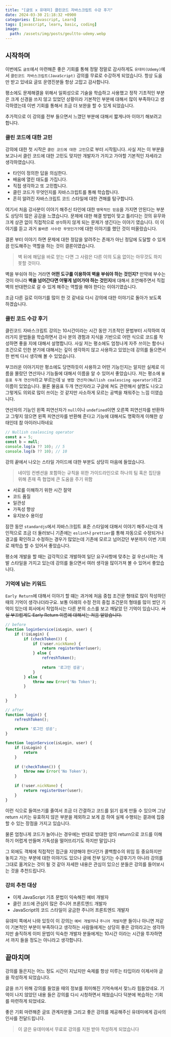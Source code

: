```yaml
---
title: "[글또 x 유데미] 클린코드 자바스크립트 수강 후기"
date: 2024-03-30 21:18:32 +0900
categories: [Javascript, Learn]
tags: [javascript, learn, basic, coding]
image:
  path: /assets/img/posts/geultto-udemy.webp
---
```


## 시작하며
이번에도 `글또`에서 마련해준 좋은 기회를 통해 정말 정말로 감사하게도 `유데미(Udemy)`에서 `클린코드 자바스크립트(JavaScript)` 강의를 무료로 수강하게 되었습니다.
항상 도움만 받고 있네요 글또 운영진분들 항상 고맙고 감사합니다.

평소에도 문제해결을 위해서 일회성으로 기술을 학습하고 사용했고 정작 기초적인 부분은 크게 신경을 쓰지 않고 있었던 상황이라 기본적인 부분에 대해서 많이 부족하다고 생각하였는데
이번 기회를 통해서 조금 더 보완을 할 수 있게 되었습니다.

추가적으로 이 강의를 전부 들으면서 느꼈던 부분에 대해서 짧게나마 이야기 해보려고 합니다.

### 클린 코드에 대한 고민
강의에 대한 첫 시작은 `클린 코드에 대한 고민`으로 부터 시작됩니다. 
사실 저는 이 부분을 보고나서 클린 코드에 대한 고민도 맞지만 개발자가 가지고 가야할 기본적인 자세라고 생각하였습니다.

- 타인이 정의한 답을 의심한다.
- 배움에 열린 태도를 가집니다.
- 직접 생각하고 또 고민합니다.
- 클린 코드가 무엇인지를 자바스크립트를 통해 학습합니다.
- 흔히 알려진 자바스크립트 코드 스타일에 대한 견해를 탐구합니다.

여기서 처음 강사분이 이야기 해주신 타인에 대한 `맹목적인 믿음`을 가지면 안된다는 부분도 상당히 많은 공감을 느꼈습니다.
문제에 대한 해결 방법이 맞고 틀리다는 것의 유무와 크게 상관 없이 직접적으로 `생각`하지 않게 되는 문제가 생긴다는 이야기 였습니다.
이 이야기를 듣고 과거 `올바른 사수란 무엇인가?`에 대한 이야기를 했던 것이 떠올랐습니다.

결론 부터 이야기 하면 문제에 대한 정답을 알려주는 존재가 아닌 정답에 도달할 수 있게 끔 인도해주는 역할을 하는 것이 결론이였습니다. 

> 벽 뒤에 해답을 바로 얻는 다면 그 사람은 다른 이의 도움 없이는 아무것도 하지 못할 것이다.

벽을 부숴야 하는 거라면 **어떤 도구를 이용하여 벽을 부숴야 하는 것인지?** 만약에 부수는 것이 아니라 **벽을 넘어간다면 어떻게 넘어가야 하는 것인지**에 대해서
조언해주면서 직접 벽의 반대편으로 갈 수 있게 해주는 역할을 해야 한다는 이야기였습니다.

조금 다른 길로 이야기를 많이 한 것 같네요 다시 강의에 대한 이야기로 돌아가 보도록 하겠습니다.

### 클린 코드 수강 후기
클린코드 자바스크립트 강의는 10시간이라는 시간 동안 기초적인 문법부터 시작하여 여러가지 문법들을 학습하면서 강사 분의 경험과 지식을 기반으로 
어떤 식으로 코드를 작성하면 좋을 지에 대해서 설명합니다. 사실 저는 평소에도 엄청나게 자주 쓰이는 함수나 조건으로 인한 분기에 대해서는 깊이 생각하지 않고
사용하고 있었는데 강의를 들으면서 한 번씩 다시 생각해 볼 수 있었습니다.

부끄러운 이야기지만 평소에도 당연하듯이 사용하고 어떤 기능인지는 알지만 실제로 이름을 몰랐던 연산자나 기능들에 대해서 이름을 알 수 있어서 좋았습니다.
저는 평소에 `물음표 두개 연산자`라고 부르는데 `널 병합 연산자(Nullish coalescing operator)`라고 이름이 있었습니다. 물론 물음표 두개 연산자라고 구글에 쳐도
관련해서 설명도 나오고 그렇게도 의외로 많이 쓰이는 것 같지만 사소하게 모르는 공백을 채워주는 느낌 이였습니다.

연산자의 기능인 왼쪽 피연산자가 `null`이나 `undefined`이면 오른쪽 피연산자를 반환하고 그렇지 않으면 왼쪽 피연산자를 반환해 준다고 기능에 대해서도 명확하게 이해한 상태인데 참 아이러니하네요

```javascript
// Nullish coalescing operator
const a = 5;
const b = null;
console.log(a ?? 10); // 5
console.log(b ?? 10); // 10
```

강의 끝에서 나오는 스타일 가이드에 대한 부분도 상당히 마음에 들었습니다.
> 네이밍 컨벤션을 포함하는 규칙을 위한 가이드라인으로 하나의 팀 혹은 집단을 위해 존재 즉 협업에 큰 도움을 주기 위함
- 서로를 이해하기 위한 시간 절약
- 코드 품질
- 일관성
- 가독성 향상
- 유지보수 용이성

잠깐 동안 `standardjs`에서 자바스크립트 표준 스타일에 대해서 이야기 해주시는데 개인적으로 조금 더 둘러보니 기존에는 `eslint`나 `prettier`를 통해 자동으로 수정되거나
경고를 확인하고 수정하는 경우가 많았는데 기존에 모르고 넘어갔던 부분까지 이번 기회로 재학습 할 수 있어서 좋았습니다.

평소에 개발을 할 때는 감각적으로 개발하여 일단 요구사항에 맞추는 걸 우선시하는 개발 스타일을 가지고 있는데 강의를 들으면서 여러 생각을 많이가져 볼 수 있어서 좋았습니다.

### 기억에 남는 키워드
`Early Return`에 대해서 이야기 할 떄는 과거에 처음 중첩 조건문 형태로 많이 작성하던 때의 기억이 생각나더라구요.
보통 아래의 수정 전의 중첩 조건문의 형태를 많이 썼던 기억이 있는데 회사에서 작업하시는 다른 분의 소스를 보고 깨달았 던 기억이 있습니다.
~~사실 부끄럽게도 Early Return 이름에 대해서는 처음 알았습니다.~~

```javascript
// before
function loginService(isLogin, user) {
    if (!isLogin) {
        if (checkToken()) {
            if (!user.nickName) {
                return registerUser(user);
            } else {
                refreshToken();
                
                return '로그인 성공';
            }
        } else {
            throw new Error('No Token');
        }
      
    }
}
```

```javascript
// after
function login() {
    refreshToken();
    
    return '로그인 성공';
}

function loginService(isLogin, user) {
    if (isLogin) {
        return
    }
    
    if (!checkToken()) {
        throw new Error('No Token');
    }
    
    if (!user.nickName) {
        return registerUser(user);
    }
}
```

이런 식으로 들여쓰기를 줄여서 조금 더 간결하고 코드를 읽기 쉽게 만들 수 있으며 그냥 return 시키는 유효하지 않은 부분을
제외하고 보게 끔 하여 실제 수행되는 결과에 집중할 수 있는 장점을 가지고 있습니다.

물론 엄청나게 코드가 늘어나는 경우에는 반대로 방대한 양의 return으로 코드를 이해하기 어렵게 만들며 가독성을 떨어뜨리기도 하지만 말입니다

그 외에도 객체에 직접적인 접근을 지양해야 한다던가 콜백함수의 위임 등 중요하지만 놓치고 가는 부분에 대한 이야기도 있으나 글에 전부 담기는
수강후기가 아니라 강의를 그대로 옮겨오는 것이 될 것 같아 자세한 내용은 관심이 있으신 분들은 강의를 들어보시는 것을 추천드립니다.

### 강의 추천 대상
- 이제 JavaScript 기초 문법이 익숙해진 예비 개발자
- 클린 코드에 관심이 많은 주니어 프론트엔드 개발자
- JavaScript의 코드 스타일이 궁금한 주니어 프론트엔드 개발자

유데미 쪽에서 나와 있듯이 이 강의는 `예비 개발자`나 `주니어 개발자`분 들이나 아니면 저같이 기본적인 부분이 부족하다고 생각하는 사람들에게는 상당히 좋은 강의라고는 생각하지만
솔직하게 이미 문법이 익숙한 개발자 분들에게는 10시간 이라는 시간을 투자하면서 까지 들을 정도는 아니라고 생각합니다.

## 끝마치며
강의를 들은지는 어느 정도 시간이 지났지만 숙제를 항상 미루는 타입이라 이제서야 글을 작성하게 되었습니다.

글을 쓰기 위해 강의를 들었을 때의 정보를 희미해진 기억속에서 찾느라 힘들었네요.
기억이 나지 않았던 내용 들은 강의를 다시 시청하면서 채웠습니다 덕분에 복습하는 기회를 마련하게 되었네요.

좋은 기회 마련해준 글또 관계자분들 그리고 좋은 강의를 제공해주신 유데미에게 감사의 인사를 전달드립니다.

> 이 글은 유데미에서 무료로 강의를 지원 받아 작성하게 되었습니다
